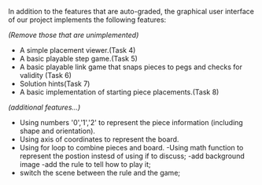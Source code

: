 In addition to the features that are auto-graded, the graphical user interface
of our project implements the following features:

*(Remove those that are unimplemented)*

 - A simple placement viewer.(Task 4)
 - A basic playable step game.(Task 5)
 - A basic playable link game that snaps pieces to pegs and checks for validity (Task 6)
 - Solution hints(Task 7)
 - A basic implementation of starting piece placements.(Task 8)

*(additional features...)*

- Using numbers '0','1','2' to represent the piece information
(including shape and orientation).
- Using axis of coordinates to represent the board.
- Using for loop to combine pieces and board.
-Using math function to represent the postion instesd of using if to discuss;
-add background image
-add the rule to tell how to play it;
- switch the scene between the rule and the game;




